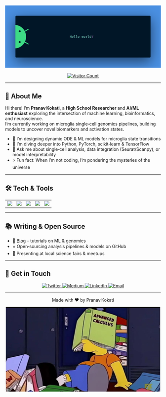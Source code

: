 <p align="center">
  <img src="banner.png" alt="Hello, World!" width="700"/>
</p>

<p align="center">
  <a href="https://profile-counter.glitch.me/PranavKokati/count.svg">
    <img src="https://profile-counter.glitch.me/PranavKokati/count.svg" alt="Visitor Count"/>
  </a>
</p>

---

## 👋 About Me

Hi there! I’m **Pranav Kokati**, a **High School Researcher** and **AI/ML enthusiast** exploring the intersection of machine learning, bioinformatics, and neuroscience.  
I’m currently working on microglia single‑cell genomics pipelines, building models to uncover novel biomarkers and activation states.

- 🔭 I’m designing dynamic ODE & ML models for microglia state transitions  
- 🌱 I’m diving deeper into Python, PyTorch, scikit‑learn & TensorFlow  
- 💬 Ask me about single‑cell analysis, data integration (Seurat/Scanpy), or model interpretability  
- ⚡ Fun fact: When I’m not coding, I’m pondering the mysteries of the universe  

---

## 🛠️ Tech & Tools

<table>
  <tr>
    <td align="center"><img src="https://img.shields.io/badge/Python-3776AB?logo=python&logoColor=white"/></td>
    <td align="center"><img src="https://img.shields.io/badge/PyTorch-EE4C2C?logo=pytorch&logoColor=white"/></td>
    <td align="center"><img src="https://img.shields.io/badge/scikit--learn-F7931E?logo=scikit-learn&logoColor=white"/></td>
    <td align="center"><img src="https://img.shields.io/badge/TensorFlow-FF6F00?logo=tensorflow&logoColor=white"/></td>
    <td align="center"><img src="https://img.shields.io/badge/R-276DC3?logo=r&logoColor=white"/></td>
  </tr>
</table>

---

## 📚 Writing & Open Source

- 📝 [Blog](https://yourblogdomain.com) – tutorials on ML & genomics  
- ⭐️ Open‑sourcing analysis pipelines & models on GitHub  
- 🎤 Presenting at local science fairs & meetups

---

## 🔗 Get in Touch

<p align="center">
  <a href="https://twitter.com/YourTwitterHandle" target="_blank">  
    <img src="https://img.shields.io/badge/Twitter-1DA1F2?logo=twitter&logoColor=white" alt="Twitter"/>  
  </a>
  <a href="https://medium.com/@YourMediumHandle" target="_blank">  
    <img src="https://img.shields.io/badge/Medium-12100E?logo=medium&logoColor=white" alt="Medium"/>  
  </a>
  <a href="https://www.linkedin.com/in/YourLinkedInProfile" target="_blank">  
    <img src="https://img.shields.io/badge/LinkedIn-0A66C2?logo=linkedin&logoColor=white" alt="LinkedIn"/>  
  </a>
  <a href="mailto:pranav@example.com" target="_blank">  
    <img src="https://img.shields.io/badge/Email-D14836?logo=gmail&logoColor=white" alt="Email"/>  
  </a>
</p>

---

<p align="center">Made with ❤️ by Pranav Kokati</p>

<p align="center">
  <img src="bart.jpg" alt="Bart Simpson Studying Advanced Calculus" width="500"/>
</p>
